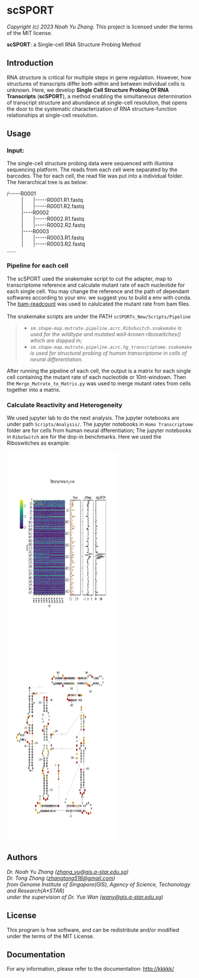 # scSPORT
*Copyright (c) 2023 Noah Yu Zhang*. This project is licensed under the terms of the MIT license.

__scSPORT__: a Single-cell RNA Structure Probing Method

## Introduction

RNA structure is critical for multiple steps in gene regulation. However, how structures of transcripts differ both within and between individual cells is unknown. Here, we develop __Single Cell Structure Probing Of RNA Transcripts__ (__scSPORT__), a method enabling the simultaneous determination of transcript structure and abundance at single-cell resolution, that opens the door to the systematic characterization of RNA structure-function relationships at single-cell resolution. 

## Usage
### Input:
The single-cell structure probing data were sequenced with illumina sequencing platform. The reads from each cell were separated by the barcodes. The for each cell, the read file was put into a individual folder. The hierarchical tree is as below:

/-----R0001  
&nbsp;&nbsp;&nbsp;&nbsp;&nbsp;&nbsp;&nbsp;&nbsp;&nbsp;&nbsp;|&nbsp;&nbsp;&nbsp;&nbsp;&nbsp;&nbsp;&nbsp;|-----R0001.R1.fastq   
&nbsp;&nbsp;&nbsp;&nbsp;&nbsp;&nbsp;&nbsp;&nbsp;&nbsp;&nbsp;|&nbsp;&nbsp;&nbsp;&nbsp;&nbsp;&nbsp;&nbsp;|-----R0001.R2.fastq  
&nbsp;&nbsp;&nbsp;&nbsp;&nbsp;&nbsp;&nbsp;&nbsp;&nbsp;&nbsp;|----R0002  
&nbsp;&nbsp;&nbsp;&nbsp;&nbsp;&nbsp;&nbsp;&nbsp;&nbsp;&nbsp;|&nbsp;&nbsp;&nbsp;&nbsp;&nbsp;&nbsp;&nbsp;|-----R0002.R1.fastq  
&nbsp;&nbsp;&nbsp;&nbsp;&nbsp;&nbsp;&nbsp;&nbsp;&nbsp;&nbsp;|&nbsp;&nbsp;&nbsp;&nbsp;&nbsp;&nbsp;&nbsp;|-----R0002.R2.fastq  
&nbsp;&nbsp;&nbsp;&nbsp;&nbsp;&nbsp;&nbsp;&nbsp;&nbsp;&nbsp;|----R0003   
&nbsp;&nbsp;&nbsp;&nbsp;&nbsp;&nbsp;&nbsp;&nbsp;&nbsp;&nbsp;|&nbsp;&nbsp;&nbsp;&nbsp;&nbsp;&nbsp;&nbsp;|-----R0003.R1.fastq  
&nbsp;&nbsp;&nbsp;&nbsp;&nbsp;&nbsp;&nbsp;&nbsp;&nbsp;&nbsp;|&nbsp;&nbsp;&nbsp;&nbsp;&nbsp;&nbsp;&nbsp;|-----R0003.R2.fastq  
......
&nbsp;&nbsp;&nbsp;&nbsp;
### Pipeline for each cell
The scSPORT used the snakemake script to cut the adapter, map to transcriptome reference and calculate mutant rate of each nucleotide for each single cell. You may change the reference and the path of dependant softwares according to your env. we suggest you to build a env with conda. The [bam-readcount](https://github.com/genome/bam-readcount) was used to calulcated the mutant rate from bam files. 
&nbsp;&nbsp;&nbsp;&nbsp;  
The snakemake scripts are under the PATH ```scSPORTs_New/Scripts/Pipeline```  
>+ *```sm.shape-map.mutrate.pipeline.acrc.RiboSxitch.snakemake``` is used for the wildtype and mutated well-known riboswitches() which are dopped in;*  
>+ *```sm.shape-map.mutrate.pipeline.acrc.hg_transcriptome.snakemake``` is used for structural probing of human transcriptome in cells of neural differentiation.*  

After running the pipeline of each cell, the output is a matrix for each single cell containing the mutant rate of each nucleotide or 10nt-windown. Then the ```Merge_Mutrate_to_Matrix.py``` was used to merge mutant rates from cells together into a matrix. 
&nbsp;&nbsp;&nbsp;&nbsp;
### Calculate Reactivity and Heterogeneity
We used jupyter lab to do the next analysis. The jupyter notebooks are under path ```Scripts/Analysis/```. The jupyter notebooks in ```Homo Transcriptome``` folder are for cells from human neural dfferentiation; The jupyter notebooks in ```RiboSwitch``` are for the dop-in benchmarks. Here we used the Riboswitches as example:
<p float="left">
  <img src="/Figures/Reactivity_Heatmaps_of_Riboswitches/reac_heatmap.gNorm.with_statTest.Tetrahymena - cover.svg" width="300" height="550"/>
  <img src="/Figures/Reactivity_on_Secondary_Structure/tetrahymena_from_ashley.in_vivo.WT.svg" width="300" height="500"/> 
</p>   

## Authors

*Dr. Noah Yu Zhang (zhang_yu@gis.a-star.edu.sg)*  
*Dr. Tong Zhang (zhangtong516@gmail.com)*  
*from Genome Institute of Singapore(GIS), Agency of Science, Techonology and Research(A\*STAR)*   
*under the supervision of Dr. Yue Wan (wany@gis.a-star.edu.sg)*


## License

This program is free software, and can be redistribute and/or modified under the terms of the MIT License.

## Documentation

For any information, please refer to the documentation: <http://kkkkk/>
